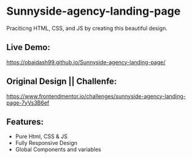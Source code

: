 # Sunnyside-agency-landing-page
Praciticng HTML, CSS, and JS by creating this beautiful design.

## Live Demo:
  https://obaidash99.github.io/Sunnyside-agency-landing-page/

## Original Design || Challenfe: 
https://www.frontendmentor.io/challenges/sunnyside-agency-landing-page-7yVs3B6ef

## Features: 
  - Pure Html, CSS & JS
  - Fully Responsive Design
  - Global Components and variables
